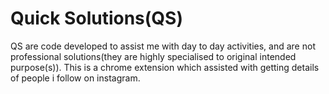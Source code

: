 # Quick Solutions(QS)  
QS are code developed to assist me with day to day activities, and are not professional solutions(they are highly specialised to original intended purpose(s)).
This is a chrome extension which assisted with getting details of people i follow on instagram.
